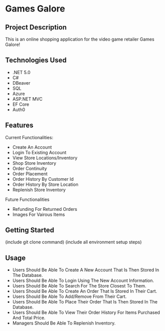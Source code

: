 # Games Galore

## Project Description

This is an online shopping application for the video game retailer Games Galore!

## Technologies Used

* .NET 5.0
* C#
* DBeaver
* SQL
* Azure
* ASP.NET MVC
* EF Core
* Auth0

## Features

Current Functionalities:

* Create An Account
* Login To Existing Account
* View Store Locations/Inventory
* Shop Store Inventory
* Order Continuity
* Order Placement
* Order History By Customer Id
* Order History By Store Location
* Replenish Store Inventory

Future Functionalities

* Refunding For Returned Orders
* Images For Vairous Items

## Getting Started
(include git clone command) 
(include all environment setup steps)

## Usage

* Users Should Be Able To Create A New Account That Is Then Stored In The Database.
* Users Should Be Able To Login Using The New Account Information.
* Users Should Be Able To Search For The Store Closest To Them.
* Users Should Be Able To Create An Order That Is Stored In Their Cart.
* Users Should Be Able To Add/Remove From Their Cart.
* Users Should Be Able To Place Their Order That Is Then Stored In The Database.
* Users Should Be Able To View Their Order History For Items Purchased And Total Price.
* Managers Should Be Able To Replenish Inventory.
